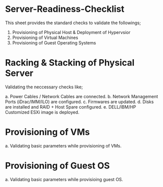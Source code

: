 # Server-Readiness-Checklist

This sheet provides the standard checks to validate the followings;

1. Provisioning of Physical Host & Deployment of Hypervsior
2. Provisioning of Virtual Machines
3. Provisioning of Guest Operating Systems

# Racking & Stacking of Physical Server

Validating the neccessary checks like;

a. Power Cables / Network Cables are connected.
b. Network Management Ports (iDrac/IMM/ILO) are configured.
c. Firmwares are updated.
d. Disks are installed and RAID + Host Spare configured.
e. DELL/IBM/HP Customized ESXi image is deployed.

# Provisioning of VMs

a. Validating basic parameters while provisioning of VMs.

# Provisioning of Guest OS

a. Validating basic parameters while provisioing guest OS.
